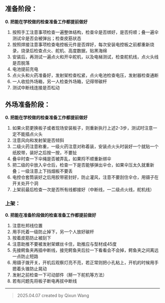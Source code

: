 ## 准备阶段：
**0. 把能在学校做的检查准备工作都提前做好**

1. 按照手工注意事项检查一遍整体结构，检查伞是否绑好，是否捋顺；叠一遍伞测试伞是否会被弹出；检查皮筋状态
2. 按照焊接注意事项检查电控板元件是否焊好，每次安装电控板之前都重新烧录，烧录后检查点火、舵机、高度数据，贴黑海绵
3. 安装后，再测试一遍点火和开伞舵机，以及电梯测试，检查舵机线，点火头线是否脱落
4. 电池提前充电
5. 点火头和火药准备好，发射架检查松紧，点火电池检查电压，发射器检查通断
6. 一人收拾外场箱，另一人检查外场箱，记得带碳杆
7. 测试中断线连接是否松动

## 外场准备阶段：
**0. 把能在学校做的检查准备工作都提前做好**

1. 如果火箭更换板子或者现场安装板子，则重新执行上述2-3步，测试时注意一定不能插点火头
2. 注意风向和发射架是否倾斜
3. 二级火药注意称重，一级火药注意对称着装，安装点火头时装好一个就贴一个纸胶带，装好之后按一按，不要扯
4. 叠伞时查一下伞绳是否被弄乱，如果捋不顺重新绑伞
5. 把二级的伞放入伞仓后，检查一下是否能够弹出伞仓，如果伞压太久就重新叠；一级注意上下挡烟板不要丢
6. 电控仓套筒装好之后用胶带密封好，防止灌风，注意不要刮住伞仓，用镊子在开关处开个洞
7. 上架前最后检查一次是否所有线都接好（中断线，一二级点火线，舵机线）

### 上架：
**0. 把能在准备阶段做的检查准备工作都提前做好**

1. 注意杜邦线位置
2. 用手托着一级防止掉下，另一个人放好碳杆
3. 按着皮筋防止被刮下
4. 注意助推不要被发射架螺丝卡住，助推应与型材成45度
5. 先接鳄鱼夹再插中断线，接完鳄鱼夹后拉一下看看会不会掉，鳄鱼夹之间离远一点防止短路
6. 用镊子拨开关，开机后观察灯亮不亮，若正常则把小孔粘上，开机的时候用手摁着头锥防止晃动
7. 发射之前检查一下可动部件（掰一下舵机等方法）
8. 若有问题先将板子断电再拔中断线
  
  
---
> 2025.04.07 created by Qixun Wang
